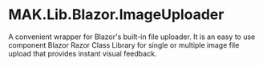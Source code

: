 # MAK.Lib.Blazor.ImageUploader
A convenient wrapper for Blazor's built-in file uploader. It is an easy to use component Blazor Razor Class Library for single or multiple image file upload that provides instant visual feedback.
